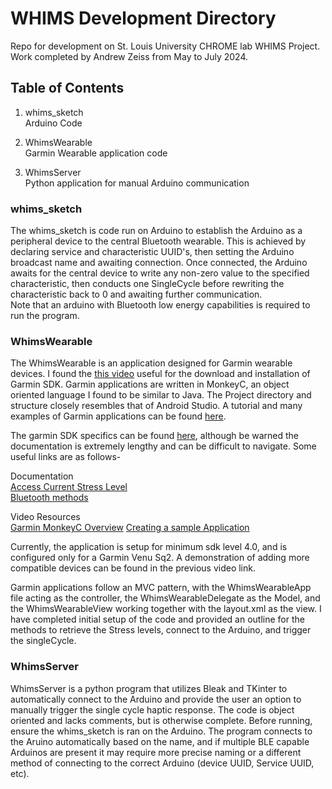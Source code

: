 # WHIMS Development Directory

Repo for development on St. Louis University CHROME lab WHIMS Project. Work completed by Andrew Zeiss from May to July 2024.

## Table of Contents

1. whims_sketch  
Arduino Code

2. WhimsWearable  
Garmin Wearable application code

3. WhimsServer  
Python application for manual Arduino communication 

### whims_sketch  

The whims_sketch is code run on Arduino to establish the Arduino as a peripheral device to the central Bluetooth wearable. This is achieved by declaring service and characteristic UUID's, then setting the Arduino broadcast name and awaiting connection. Once connected, the Arduino awaits for the central device to write any non-zero value to the specified characteristic, then conducts one SingleCycle before rewriting the characteristic back to 0 and awaiting further communication.  
Note that an arduino with Bluetooth low energy capabilities is required to run the program.

### WhimsWearable

The WhimsWearable is an application designed for Garmin wearable devices. I found the [this video](https://www.youtube.com/watch?v=_sHBqQKpIZg&ab_channel=VolodymyrBudnyi) useful for the download and installation of Garmin SDK. Garmin applications are written in MonkeyC, an object oriented language I found to be similar to Java. The Project directory and structure closely resembles that of Android Studio. A tutorial and many examples of Garmin applications can be found [here](https://starttorun.info/connect-iq-apps-with-source-code/).

The garmin SDK specifics can be found [here](https://developer.garmin.com/connect-iq/api-docs/index.html), although be warned the documentation is extremely lengthy and can be difficult to navigate. Some useful links are as follows-  

Documentation  
[Access Current Stress Level](https://developer.garmin.com/connect-iq/api-docs/Toybox/ActivityMonitor/Info.html#stressScore-var)  
[Bluetooth methods](https://developer.garmin.com/connect-iq/api-docs/Toybox/BluetoothLowEnergy.html)

Video Resources  
[Garmin MonkeyC Overview](https://www.youtube.com/watch?v=bxjmiD-Qfv4&t=361s&ab_channel=Garmin)
[Creating a sample Application](https://www.youtube.com/watch?v=Eb8VxRgzzgU&ab_channel=SportsGearMag)

Currently, the application is setup for minimum sdk level 4.0, and is configured only for a Garmin Venu Sq2. A demonstration of adding more compatible devices can be found in the previous video link.  

Garmin applications follow an MVC pattern, with the WhimsWearableApp file acting as the controller, the WhimsWearableDelegate as the Model, and the WhimsWearableView working together with the layout.xml as the view. I have completed initial setup of the code and provided an outline for the methods to retrieve the Stress levels, connect to the Arduino, and trigger the singleCycle.

### WhimsServer

WhimsServer is a python program that utilizes Bleak and TKinter to automatically connect to the Arduino and provide the user an option to manually trigger the single cycle haptic response. The code is object oriented and lacks comments, but is otherwise complete. Before running, ensure the whims_sketch is ran on the Arduino. The program connects to the Aruino automatically based on the name, and if multiple BLE capable Arduinos are present it may require more precise naming or a different method of connecting to the correct Arduino (device UUID, Service UUID, etc).
